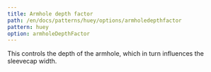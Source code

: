 ```yaml
---
title: Armhole depth factor
path: /en/docs/patterns/huey/options/armholedepthfactor
pattern: huey
option: armholeDepthFactor
---
```


This controls the depth of the armhole, which in turn influences the sleevecap width.